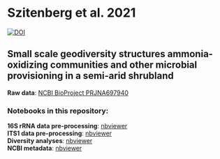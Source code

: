 # Szitenberg et al. 2021
[![DOI](https://zenodo.org/badge/264662940.svg)](https://zenodo.org/badge/latestdoi/264662940)  
## Small scale geodiversity structures ammonia-oxidizing communities and other microbial provisioning in a semi-arid shrubland

**Raw data**: [NCBI BioProject PRJNA697940](https://www.ncbi.nlm.nih.gov/Traces/study/?query_key=1&WebEnv=MCID_6015342690079455542dd91f&f=hillslope_sam_s%3An%3Ah1%3Ac&o=acc_s%3Aa#)

### Notebooks in this repository:
**16S rRNA data pre-processing**: [nbviewer](https://nbviewer.jupyter.org/github/DSASC/Szitenberg2021_geodiversity/blob/master/PreProcess16sData.ipynb)  
**ITS1 data pre-processing**: [nbviewer](https://nbviewer.jupyter.org/github/DSASC/Szitenberg2021_geodiversity/blob/master/PreProcessITS1Data.ipynb)  
**Diversity analyses**: [nbviewer](https://nbviewer.jupyter.org/github/DSASC/Szitenberg2021_geodiversity/blob/master/Diversity.ipynb)  
**NCBI metadata**: [nbviewer](https://nbviewer.jupyter.org/github/DSASC/Szitenberg2021_geodiversity/blob/master/BioSample_and_SRA.ipynb)  


